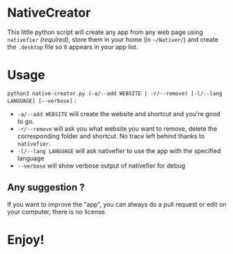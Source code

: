 # NativeCreator
This little python script will create any app from any web page using `nativefier` *(required)*, store them in your home (in `~/Nativer/`) and create the `.desktop` file so it appears in your app list.
# Usage
`python3 native-creator.py (-a/--add WEBSITE | -r/--remove) [-l/--lang LANGUAGE] [--verbose]` :
- `-a/--add WEBSITE` will create the website and shortcut and you're good to go.
- `-r/--remove` will ask you what website you want to remove, delete the corresponding folder and shortcut. No trace left behind thanks to `nativefier`.
- `-l/--lang LANGUAGE` will ask nativefier to use the app with the specified language
- `--verbose` will show verbose output of nativefier for debug
## Any suggestion ?
If you want to improve the "app", you can always do a pull request or edit on your computer, there is no license.
# Enjoy!
